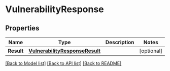 # VulnerabilityResponse

## Properties

Name | Type | Description | Notes
------------ | ------------- | ------------- | -------------
**Result** | [**VulnerabilityResponseResult**](VulnerabilityResponse_result.md) |  | [optional] 

[[Back to Model list]](../README.md#documentation-for-models) [[Back to API list]](../README.md#documentation-for-api-endpoints) [[Back to README]](../README.md)


